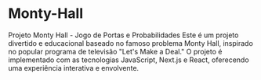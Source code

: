 # Monty-Hall
Projeto Monty Hall - Jogo de Portas e Probabilidades  Este é um projeto divertido e educacional baseado no famoso problema Monty Hall, inspirado no popular programa de televisão "Let's Make a Deal." O projeto é implementado com as tecnologias JavaScript, Next.js e React, oferecendo uma experiência interativa e envolvente.
